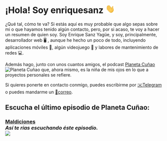 # ¡Hola! Soy **enriquesanz** <img src="img/Hi.gif" width="30px">

¿Qué tal, cómo te va? Si estás aquí es muy probable que algo sepas sobre mi o que hayamos tenido algún contacto, pero, por si acaso, te voy a hacer un resumen de quien soy. 
Soy Enrique Sanz Yagüe, y soy, principalmente, desarrollador web 🖥 , aunque he hecho un poco de todo, incluyendo aplicaciones móviles 📱, algún videojuego 👾 y labores de mantenimiento de redes 💻.




Además hago, junto con unos cuantos amigos, el podcast  [Planeta Cuñao](http://planetacunao.com) ![Planeta Cuñao](https://user-images.githubusercontent.com/332383/87920765-f47e6880-ca79-11ea-8673-7ebc2948122b.png) que, ahora mismo, es la niña de mis ojos en lo que a proyectos personales se refiere.

Si quieres ponerte en contacto conmigo, puedes escribirme por [✉️Telegram](http://t.me/enriquesanz) o puedes mandarme un [📯correo](mailto:enriquesanz@gmail.com).

## Escucha el último episodio de Planeta Cuñao:

### [Maldiciones](https://cuonda.com/planeta-cunao/maldiciones)<br/>*Así te rías escuchando éste episodio.*<br/><a href="https://cuonda.com/planeta-cunao/maldiciones"><img src="https://cuonda.com/storage/podcasts/37/1598649/image.jpg?gen=3a758727bd00dd28dfb590ea296d5770" width=50%></a>